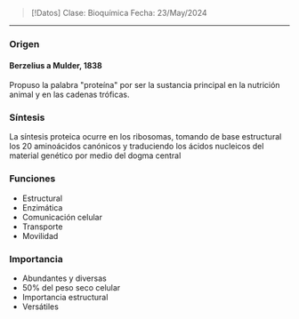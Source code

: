 >[!Datos]
>Clase: Bioquímica
>Fecha: 23/May/2024

---
### Origen
#### Berzelius a Mulder, 1838
Propuso la palabra "proteína" por ser la sustancia principal en la nutrición animal y en las cadenas tróficas.
### Síntesis
La síntesis proteica ocurre en los ribosomas, tomando de base estructural los 20 aminoácidos canónicos y traduciendo los ácidos nucleicos del material genético por medio del dogma central
### Funciones
- Estructural
- Enzimática
- Comunicación celular
- Transporte
- Movilidad
### Importancia
- Abundantes y diversas
- 50% del peso seco celular
- Importancia estructural
- Versátiles